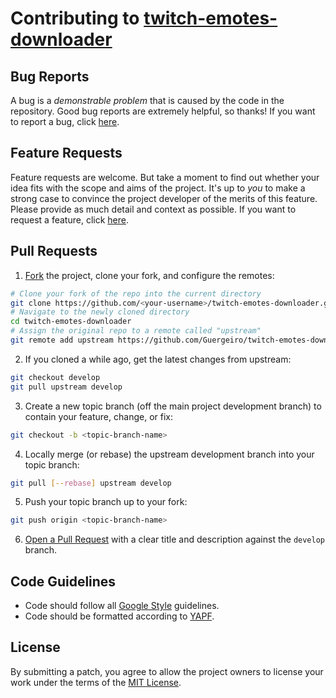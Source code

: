 # Contributing to [twitch-emotes-downloader](https://github.com/Guergeiro/twitch-emotes-downloader/)

## Bug Reports
A bug is a *demonstrable problem* that is caused by the code in the repository. Good bug reports are extremely helpful, so thanks!
If you want to report a bug, click [here](https://github.com/Guergeiro/twitch-emotes-downloader/issues/new?assignees=&labels=&template=bug_report.md&title=).

## Feature Requests
Feature requests are welcome. But take a moment to find out whether your idea fits with the scope and aims of the project. It's up to *you* to make a strong case to convince the project developer of the merits of this feature. Please provide as much detail and context as possible. If you want to request a feature, click [here](https://github.com/Guergeiro/twitch-emotes-downloader/issues/new?assignees=&labels=&template=feature_request.md&title=).

## Pull Requests
1. [Fork](https://help.github.com/articles/fork-a-repo/) the project, clone your fork, and configure the remotes:
```bash
# Clone your fork of the repo into the current directory
git clone https://github.com/<your-username>/twitch-emotes-downloader.git
# Navigate to the newly cloned directory
cd twitch-emotes-downloader
# Assign the original repo to a remote called "upstream"
git remote add upstream https://github.com/Guergeiro/twitch-emotes-downloader.git
```
2. If you cloned a while ago, get the latest changes from upstream:
```bash
git checkout develop
git pull upstream develop
```
3. Create a new topic branch (off the main project development branch) to contain your feature, change, or fix:
```bash
git checkout -b <topic-branch-name>
```
4. Locally merge (or rebase) the upstream development branch into your topic branch:
```bash
git pull [--rebase] upstream develop
```
5. Push your topic branch up to your fork:
```bash
git push origin <topic-branch-name>
```
6. [Open a Pull Request](https://help.github.com/articles/about-pull-requests/) with a clear title and description against the `develop` branch.

## Code Guidelines
- Code should follow all [Google Style](https://google.github.io/styleguide/pyguide.html) guidelines.
- Code should be formatted according to [YAPF](https://github.com/google/yapf/).

## License
By submitting a patch, you agree to allow the project owners to license your work under the terms of the [MIT License](https://github.com/Guergeiro/twitch-emotes-downloader/blob/master/LICENSE).
